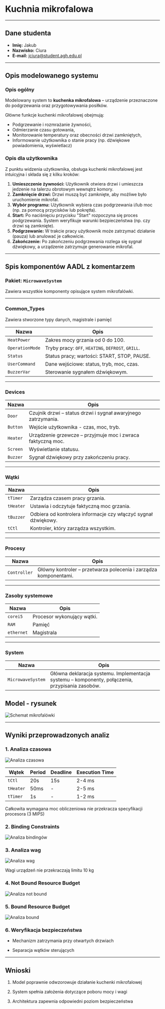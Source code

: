 

# Kuchnia mikrofalowa

---

## Dane studenta

- **Imię:** Jakub
- **Nazwisko:** Ciura
- **E-mail:** jciura@student.agh.edu.pl

---

## Opis modelowanego systemu

### Opis ogólny
Modelowany system to **kuchenka mikrofalowa** – urządzenie przeznaczone do podgrzewania oraz przygotowywania posiłków.

Główne funkcje kuchenki mikrofalowej obejmują:
- Podgrzewanie i rozmrażanie żywności,
- Odmierzanie czasu gotowania,
- Monitorowanie temperatury oraz obecności drzwi zamkniętych,
- Informowanie użytkownika o stanie pracy (np. dźwiękowe powiadomienia, wyświetlacz)

### Opis dla użytkownika

Z punktu widzenia użytkownika, obsługa kuchenki mikrofalowej jest intuicyjna i składa się z kilku kroków:

1. **Umieszczenie żywności:** Użytkownik otwiera drzwi i umieszcza jedzenie na talerzu obrotowym wewnątrz komory.
2. **Zamknięcie drzwi:** Drzwi muszą być zamknięte, aby możliwe było uruchomienie mikrofal.
3. **Wybór programu:** Użytkownik wybiera czas podgrzewania i/lub moc (np. za pomocą przycisków lub pokrętła).
4. **Start:** Po naciśnięciu przycisku "Start" rozpoczyna się proces podgrzewania. System weryfikuje warunki bezpieczeństwa (np. czy drzwi są zamknięte).
5. **Podgrzewanie:** W trakcie pracy użytkownik może zatrzymać działanie (pauza) lub anulować je całkowicie.
6. **Zakończenie:** Po zakończeniu podgrzewania rozlega się sygnał dźwiękowy, a urządzenie zatrzymuje generowanie mikrofal.
---

## Spis komponentów AADL z komentarzem
   
###  Pakiet: `MicrowaveSystem`

Zawiera wszystkie komponenty opisujące system mikrofalówki.

---

###  Common_Types
Zawiera stworzone typy danych, magistrale i pamięć


| Nazwa                  | Opis                                                                 |
|------------------------|----------------------------------------------------------------------|
| `HeatPower`            | Zakres mocy grzania od 0 do 100.                                     |
| `OperationMode`        | Tryby pracy: `OFF`, `HEATING`, `DEFROST`, `GRILL`.       |
| `Status`| Status pracy; wartości: START, STOP, PAUSE. 
| `UserCommand` | Dane wejściowe: status, tryb, moc, czas.                |
| `BuzzerVar`         		 | Sterowanie sygnałem dźwiękowym.	

---

### Devices

| Nazwa         | Opis                                                                 |
|---------------|----------------------------------------------------------------------|
| `Door` | Czujnik drzwi – status drzwi i sygnał awaryjnego zatrzymania.        |
`Button` | Wejście użytkownika - czas, moc, tryb.        |
| `Heater`      | Urządzenie grzewcze – przyjmuje moc i zwraca faktyczną moc.         |
| `Screen`          | Wyświetlanie statusu. |            
| `Buzzer`       | Sygnał dźwiękowy przy zakończeniu pracy.                |                     

---


###  Wątki

| Nazwa     | Opis                                                                  |
|-----------|-----------------------------------------------------------------------|
| `tTimer`  | Zarządza czasem pracy grzania.                                       |
| `tHeater` | Ustawia i odczytuje faktyczną moc grzania.                           |
| `tBuzzer` | Odbiera od kontrolera informacje czy włączyć sygnał dźwiękowy.                        |
| `tCtl`     |Kontroler, który zarządza wszystkim.            |

---

### Procesy

| Nazwa             | Opis                                                                 |
|-------------------|----------------------------------------------------------------------|
| `Controller`      | Główny kontroler – przetwarza polecenia i zarządza komponentami.     |

---

###  Zasoby systemowe

| Nazwa    | Opis                                                                    |
|----------|-------------------------------------------------------------------------|
| `corei5` | Procesor wykonujący wątki.  |
| `RAM` | Pamięć  |
| `ethernet` | Magistrala |

---

### System

| Nazwa                  | Opis                                                                  |
|------------------------|-----------------------------------------------------------------------|
| `MicrowaveSystem`      | Główna deklaracja systemu. Implementacja systemu – komponenty, połączenia, przypisania zasobów.                                            |


## Model - rysunek
![Schemat mikrofalówki](schemat.png)

---

## Wyniki przeprowadzonych analiz
### 1. Analiza czasowa
![Analiza czasowa](analizaczasowa.png)

| Wątek| Period| Deadline| Execution Time|
|-----------|-------------------------------------------------------|------------------------------------|---------------|
| `tCtl`  |20s | 15s | 2-4 ms|
| `tHeater` | 50ms           | -             | 2-5 ms|
| `tTimer` | 1s| -| 1-2 ms|


Całkowita wymagana moc obliczeniowa nie przekracza specyfikacji procesora (3 MIPS)
    

### 2. Binding Constraints
![Analiza bindingów](bindingconstraints.png)
    

### 3. Analiza wag
![Analiza wag](wagi.png)

Wagi urządzeń nie przekraczają limitu 10 kg

### 4. Not Bound Resource Budget
![Analiza not bound](notbound.png)


### 5. Bound Resource Budget
![Analiza bound](bound.png)

### 6. Weryfikacja bezpieczeństwa
    
-   Mechanizm zatrzymania przy otwartych drzwiach
    
-   Separacja wątków sterujących

---

## Wnioski

1. Model poprawnie odwzorowuje działanie kuchenki mikrofalowej
        
2. System spełnia założenia dotyczące poboru mocy i wagi
    
3. Architektura zapewnia odpowiedni poziom bezpieczeństwa
   

